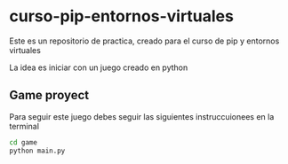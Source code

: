 # curso-pip-entornos-virtuales

Este es un repositorio de practica, creado para el curso de pip y entornos virtuales

La idea es iniciar con un juego creado en python

## Game proyect

Para seguir este juego debes seguir las siguientes instruccuionees en la terminal

```sh
cd game
python main.py
```
